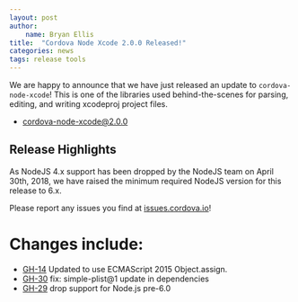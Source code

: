 ```yaml
---
layout: post
author:
    name: Bryan Ellis
title:  "Cordova Node Xcode 2.0.0 Released!"
categories: news
tags: release tools
---
```


We are happy to announce that we have just released an update to `cordova-node-xcode`! This is one of the libraries used behind-the-scenes for parsing, editing, and writing xcodeproj project files.

* [cordova-node-xcode@2.0.0](https://www.npmjs.com/package/xcode)

## Release Highlights

As NodeJS 4.x support has been dropped by the NodeJS team on April 30th, 2018, we have raised the minimum required NodeJS version for this release to 6.x.

Please report any issues you find at [issues.cordova.io](http://issues.cordova.io/)!

<!--more-->
# Changes include:

* [GH-14](https://github.com/apache/cordova-node-xcode/pull/14) Updated to use ECMAScript 2015 Object.assign.
* [GH-30](https://github.com/apache/cordova-node-xcode/pull/30) fix: simple-plist@1 update in dependencies
* [GH-29](https://github.com/apache/cordova-node-xcode/pull/29) drop support for Node.js pre-6.0
